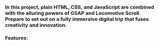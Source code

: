 ### In this project, plain HTML, CSS, and JavaScript are combined with the alluring powers of GSAP and Locomotive Scroll. Prepare to set out on a fully immersive digital trip that fuses creativity and innovation.
### Features:
